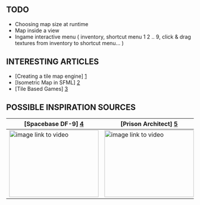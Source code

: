TODO
---
- Choosing map size at runtime
- Map inside a view
- Ingame interactive menu ( inventory, shortcut menu 1 2 .. 9, click & drag textures from inventory to shortcut menu... )

INTERESTING ARTICLES
---
* [Creating a tile map engine] [1]
* [Isometric Map in SFML] [2]
* [Tile Based Games] [3]

[1]: http://gamedevelopment.tutsplus.com/tutorials/an-introduction-to-creating-a-tile-map-engine--gamedev-10900 "http://gamedevelopment.tutsplus.com/tutorials/an-introduction-to-creating-a-tile-map-engine--gamedev-10900"
[2]: http://www.gamedev.net/blog/33/entry-2250273-isometric-map-in-sfml/ "http://www.gamedev.net/blog/33/entry-2250273-isometric-map-in-sfml/"
[3]: http://www.tonypa.pri.ee/tbw/start.html "http://www.tonypa.pri.ee/tbw/start.html"

POSSIBLE INSPIRATION SOURCES
---

[Spacebase DF-9] [4] | [Prison Architect] [5] | [RimWorld] [6]
--- | --- | ---
<a href="http://www.youtube.com/watch?feature=player_embedded&v=oYxVYN1vMfQ" target="_blank"><img src="http://img.youtube.com/vi/oYxVYN1vMfQ/0.jpg" alt="image link to video" width="240" height="180" border="0" /></a> | <a href="http://www.youtube.com/watch?feature=player_embedded&v=OmKfE8vaa6U" target="_blank"><img src="http://img.youtube.com/vi/OmKfE8vaa6U/0.jpg" alt="image link to video" width="240" height="180" border="0" /></a> | <a href="http://www.youtube.com/watch?feature=player_embedded&v=JPDVtIOPUm4" target="_blank"><img src="http://img.youtube.com/vi/JPDVtIOPUm4/0.jpg" alt="image link to video" width="240" height="180" border="0" /></a>

[4]: http://spacebasedf9.com/ "http://spacebasedf9.com/"
[5]: http://www.introversion.co.uk/prisonarchitect/ "http://www.introversion.co.uk/prisonarchitect/"
[6]: http://rimworldgame.com/ "http://rimworldgame.com/"
